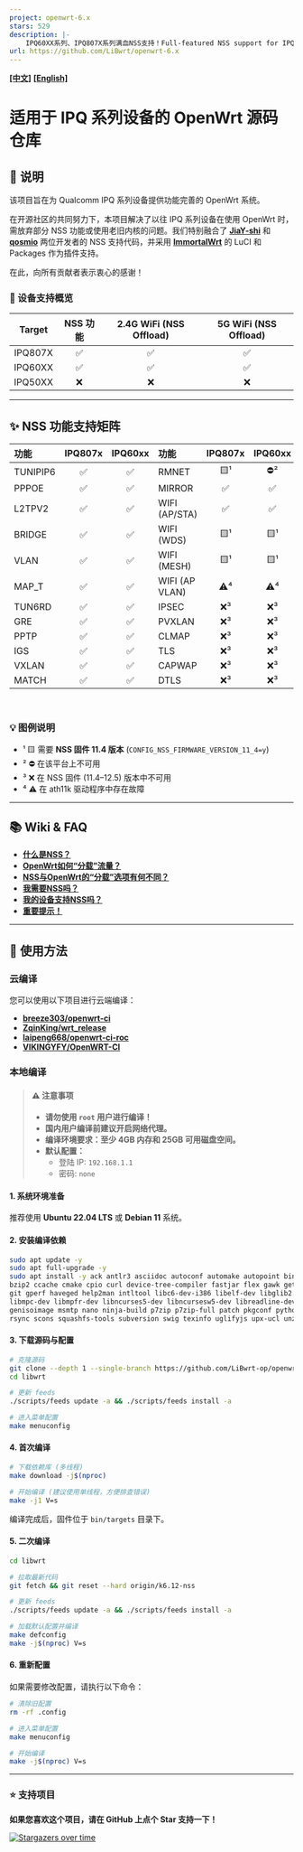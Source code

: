 ```yaml
---
project: openwrt-6.x
stars: 529
description: |-
    IPQ60XX系列、IPQ807X系列满血NSS支持！Full-featured NSS support for IPQ60XX series and IPQ807X series！
url: https://github.com/LiBwrt/openwrt-6.x
---
```


[**[中文]**](README.md) [**[English]**](README-en.md)

# 适用于 IPQ 系列设备的 OpenWrt 源码仓库

## 📖 说明

该项目旨在为 Qualcomm IPQ 系列设备提供功能完善的 OpenWrt 系统。

在开源社区的共同努力下，本项目解决了以往 IPQ 系列设备在使用 OpenWrt 时，需放弃部分 NSS 功能或使用老旧内核的问题。我们特别融合了 [**JiaY-shi**](https://github.com/JiaY-shi) 和 [**qosmio**](https://github.com/qosmio) 两位开发者的 NSS 支持代码，并采用 [**ImmortalWrt**](https://github.com/immortalwrt) 的 LuCI 和 Packages 作为插件支持。

在此，向所有贡献者表示衷心的感谢！

### 🎯 设备支持概览
| Target | NSS 功能 | 2.4G WiFi (NSS Offload) | 5G WiFi (NSS Offload) |
| :----: |:--------:|:-----------------------:|:---------------------:|
| IPQ807X| ✅       | ✅                      | ✅                    |
| IPQ60XX| ✅       | ✅                      | ✅                    |
| IPQ50XX| ❌       | ❌                      | ❌                    |

---

## ✨ NSS 功能支持矩阵

| 功能 | IPQ807x | IPQ60xx | 功能 | IPQ807x | IPQ60xx |
| :--- | :---: | :---: | :--- | :---: | :---: |
| TUNIPIP6 | ✅ | ✅ | RMNET | 🟨¹ | ⛔² |
| PPPOE | ✅ | ✅ | MIRROR | ✅ | ✅ |
| L2TPV2 | ✅ | ✅ | WIFI (AP/STA) | ✅ | ✅ |
| BRIDGE | ✅ | ✅ | WIFI (WDS) | 🟨¹ | 🟨¹ |
| VLAN | ✅ | ✅ | WIFI (MESH) | 🟨¹ | 🟨¹ |
| MAP_T | ✅ | ✅ | WIFI (AP VLAN) | ⚠️⁴ | ⚠️⁴ |
| TUN6RD | ✅ | ✅ | IPSEC | ❌³ | ❌³ |
| GRE | ✅ | ✅ | PVXLAN | ❌³ | ❌³ |
| PPTP | ✅ | ✅ | CLMAP | ❌³ | ❌³ |
| IGS | ✅ | ✅ | TLS | ❌³ | ❌³ |
| VXLAN | ✅ | ✅ | CAPWAP | ❌³ | ❌³ |
| MATCH | ✅ | ✅ | DTLS | ❌³ | ❌³ |

<br/>

### **💡 图例说明**
*   ¹ 🟨 需要 **NSS 固件 11.4 版本** (`CONFIG_NSS_FIRMWARE_VERSION_11_4=y`)
*   ² ⛔ 在该平台上不可用
*   ³ ❌ 在 NSS 固件 (11.4–12.5) 版本中不可用
*   ⁴ ⚠️ 在 ath11k 驱动程序中存在故障

---

## 📚 Wiki & FAQ

- [**什么是NSS？**](https://github.com/qosmio/openwrt-ipq/blob/qualcommax-6.x-nss-wifi/README.md#whats-nss)
- [**OpenWrt如何“分载”流量？**](https://github.com/qosmio/openwrt-ipq/blob/qualcommax-6.x-nss-wifi/README.md#how-does-openwrt-offload-traffic)
- [**NSS与OpenWrt的“分载”选项有何不同？**](https://github.com/qosmio/openwrt-ipq/blob/qualcommax-6.x-nss-wifi/README.md#how-is-nss-different-from-openwrts-offloading-options)
- [**我需要NSS吗？**](https://github.com/qosmio/openwrt-ipq/blob/qualcommax-6.x-nss-wifi/README.md#do-i-need-nss)
- [**我的设备支持NSS吗？**](https://github.com/qosmio/openwrt-ipq/blob/qualcommax-6.x-nss-wifi/README.md#ok-i-want-nss-does-my-device-support-it)
- [**重要提示！**](https://github.com/qosmio/openwrt-ipq/blob/qualcommax-6.x-nss-wifi/README.md#important-note)

---

## 🚀 使用方法

### 云编译

您可以使用以下项目进行云端编译：

- [**breeze303/openwrt-ci**](https://github.com/breeze303/openwrt-ci)
- [**ZqinKing/wrt_release**](https://github.com/ZqinKing/wrt_release)
- [**laipeng668/openwrt-ci-roc**](https://github.com/laipeng668/openwrt-ci-roc)
- [**VIKINGYFY/OpenWRT-CI**](https://github.com/VIKINGYFY/OpenWRT-CI)

### 本地编译

> #### **⚠️ 注意事项**
> - **请勿使用 `root` 用户进行编译！**
> - **国内用户编译前建议开启网络代理。**
> - **编译环境要求：至少 4GB 内存和 25GB 可用磁盘空间。**
> - **默认配置：**
>   - 登陆 IP: `192.168.1.1`
>   - 密码: `none`

#### 1. 系统环境准备
推荐使用 **Ubuntu 22.04 LTS** 或 **Debian 11** 系统。

#### 2. 安装编译依赖
```bash
sudo apt update -y
sudo apt full-upgrade -y
sudo apt install -y ack antlr3 asciidoc autoconf automake autopoint binutils bison build-essential \
bzip2 ccache cmake cpio curl device-tree-compiler fastjar flex gawk gettext gcc-multilib g++-multilib \
git gperf haveged help2man intltool libc6-dev-i386 libelf-dev libglib2.0-dev libgmp3-dev libltdl-dev \
libmpc-dev libmpfr-dev libncurses5-dev libncursesw5-dev libreadline-dev libfuse-dev libssl-dev libtool lrzsz \
genisoimage msmtp nano ninja-build p7zip p7zip-full patch pkgconf python3 python3-pip libpython3-dev qemu-utils \
rsync scons squashfs-tools subversion swig texinfo uglifyjs upx-ucl unzip vim wget xmlto xxd zlib1g-dev
```

#### 3. 下载源码与配置
```bash
# 克隆源码
git clone --depth 1 --single-branch https://github.com/LiBwrt-op/openwrt-6.x.git libwrt
cd libwrt

# 更新 feeds
./scripts/feeds update -a && ./scripts/feeds install -a

# 进入菜单配置
make menuconfig
```

#### 4. 首次编译
```bash
# 下载依赖库 (多线程)
make download -j$(nproc)

# 开始编译 (建议使用单线程，方便排查错误)
make -j1 V=s
```
编译完成后，固件位于 `bin/targets` 目录下。

#### 5. 二次编译
```bash
cd libwrt

# 拉取最新代码
git fetch && git reset --hard origin/k6.12-nss

# 更新 feeds
./scripts/feeds update -a && ./scripts/feeds install -a

# 加载默认配置并编译
make defconfig
make -j$(nproc) V=s 
```

#### 6. 重新配置
如果需要修改配置，请执行以下命令：
```bash
# 清除旧配置
rm -rf .config

# 进入菜单配置
make menuconfig

# 开始编译
make -j$(nproc) V=s 
```
---

### ⭐ 支持项目
**如果您喜欢这个项目，请在 GitHub 上点个 Star 支持一下！**

[![Stargazers over time](https://starchart.cc/LiBwrt-op/openwrt-6.x.svg?variant=adaptive)](https://starchart.cc/LiBwrt-op/openwrt-6.x)

